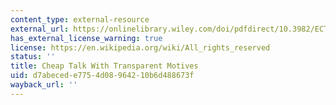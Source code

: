 ```yaml
---
content_type: external-resource
external_url: https://onlinelibrary.wiley.com/doi/pdfdirect/10.3982/ECTA15674
has_external_license_warning: true
license: https://en.wikipedia.org/wiki/All_rights_reserved
status: ''
title: Cheap Talk With Transparent Motives
uid: d7abeced-e775-4d08-9642-10b6d488673f
wayback_url: ''
---
```

